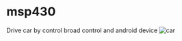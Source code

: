 # msp430
Drive car by control broad control and android device
![car](https://user-images.githubusercontent.com/47490501/52680720-1a8e0800-2f6c-11e9-95e8-c6e613705779.jpg)
